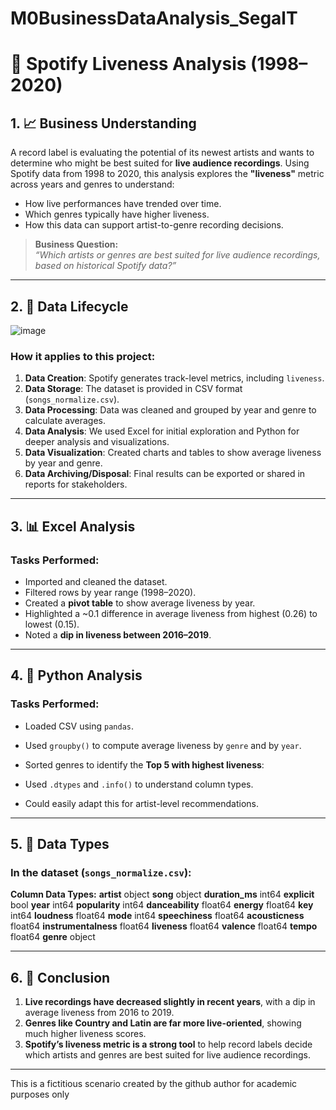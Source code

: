 # M0BusinessDataAnalysis_SegalT
# 🎵 Spotify Liveness Analysis (1998–2020)

## 1. 📈 Business Understanding

A record label is evaluating the potential of its newest artists and wants to determine who might be best suited for **live audience recordings**. Using Spotify data from 1998 to 2020, this analysis explores the **"liveness"** metric across years and genres to understand:

- How live performances have trended over time.
- Which genres typically have higher liveness.
- How this data can support artist-to-genre recording decisions.

> **Business Question:**  
> *“Which artists or genres are best suited for live audience recordings, based on historical Spotify data?”*

---

## 2. 🔄 Data Lifecycle

![image](https://github.com/user-attachments/assets/830c8392-d719-462c-8d8e-9bfcbdba1abb)


### How it applies to this project:

1. **Data Creation**: Spotify generates track-level metrics, including `liveness`.
2. **Data Storage**: The dataset is provided in CSV format (`songs_normalize.csv`).
3. **Data Processing**: Data was cleaned and grouped by year and genre to calculate averages.
4. **Data Analysis**: We used Excel for initial exploration and Python for deeper analysis and visualizations.
5. **Data Visualization**: Created charts and tables to show average liveness by year and genre.
6. **Data Archiving/Disposal**: Final results can be exported or shared in reports for stakeholders.

---

## 3. 📊 Excel Analysis

### Tasks Performed:
- Imported and cleaned the dataset.
- Filtered rows by year range (1998–2020).
- Created a **pivot table** to show average liveness by year.
- Highlighted a ~0.1 difference in average liveness from highest (0.26) to lowest (0.15).
- Noted a **dip in liveness between 2016–2019**.


---

## 4. 🐍 Python Analysis

### Tasks Performed:
- Loaded CSV using `pandas`.
- Used `groupby()` to compute average liveness by `genre` and by `year`.
- Sorted genres to identify the **Top 5 with highest liveness**:


  
- Used `.dtypes` and `.info()` to understand column types.
- Could easily adapt this for artist-level recommendations.

---

## 5. 🧬 Data Types

### In the dataset (`songs_normalize.csv`):

**Column Data Types:**
**artist**               object
**song**                 object
**duration_ms**           int64
**explicit**               bool
**year**                  int64
**popularity**            int64
**danceability**        float64
**energy**              float64
**key**                   int64
**loudness**            float64
**mode**                  int64
**speechiness**         float64
**acousticness**        float64
**instrumentalness**    float64
**liveness**            float64
**valence**             float64
**tempo**               float64
**genre**                object

---

## 6. 🧠 Conclusion

1. **Live recordings have decreased slightly in recent years**, with a dip in average liveness from 2016 to 2019.
2. **Genres like Country and Latin are far more live-oriented**, showing much higher liveness scores.
3. **Spotify’s liveness metric is a strong tool** to help record labels decide which artists and genres are best suited for live audience recordings.

---

This is a fictitious scenario
created by the github author for academic purposes only
